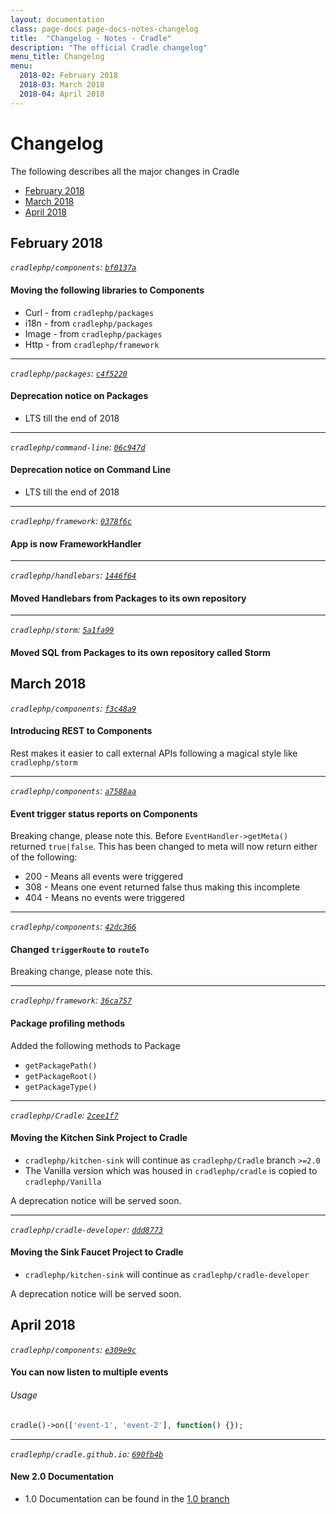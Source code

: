 ```yaml
---
layout: documentation
class: page-docs page-docs-notes-changelog
title:  "Changelog - Notes - Cradle"
description: "The official Cradle changelog"
menu_title: Changelog
menu:
  2018-02: February 2018
  2018-03: March 2018
  2018-04: April 2018
---
```

# Changelog

The following describes all the major changes in Cradle

 - [February 2018](#2018-02)
 - [March 2018](#2018-03)
 - [April 2018](#2018-04)

<a name="2018-02"></a>
## February 2018

*`cradlephp/components`: [`bf0137a`](https://github.com/CradlePHP/components/commit/bf0137a623ca07e8868c6169aef1f3f5e3eebe92)*

#### Moving the following libraries to Components

 - Curl - from `cradlephp/packages`
 - i18n - from `cradlephp/packages`
 - Image - from `cradlephp/packages`
 - Http - from `cradlephp/framework`

----

*`cradlephp/packages`: [`c4f5220`](https://github.com/CradlePHP/packages/commit/c4f52201337090f65cb8d5e2e15515cb9372ae4b)*

#### Deprecation notice on Packages

 - LTS till the end of 2018

----

*`cradlephp/command-line`: [`06c947d`](https://github.com/CradlePHP/command-line/commit/06c947d68cae08c6192d4c195e992286aa093639)*

#### Deprecation notice on Command Line

 - LTS till the end of 2018

----

*`cradlephp/framework`: [`0378f6c`](https://github.com/CradlePHP/framework/commit/0378f6cf6da6a331c11457ea0999d854e9f4cf79)*

#### App is now FrameworkHandler

----

*`cradlephp/handlebars`: [`1446f64`](https://github.com/CradlePHP/Handlebars/commit/1446f64d3d4c45c6c9ca4e8af3d8f0fca2a1c179)*

#### Moved Handlebars from Packages to its own repository

----

*`cradlephp/storm`: [`5a1fa99`](https://github.com/CradlePHP/Storm/commit/5a1fa9926406c5efcd8f84a53607a0ea68f4d87d)*

#### Moved SQL from Packages to its own repository called Storm

<a name="2018-03"></a>
## March 2018

*`cradlephp/components`: [`f3c48a9`](https://github.com/CradlePHP/components/commit/f3c48a9732f386d9e2c299c53a891182a5ea08dc)*

#### Introducing REST to Components

Rest makes it easier to call external APIs following a magical style like `cradlephp/storm`

----

*`cradlephp/components`: [`a7588aa`](https://github.com/CradlePHP/components/commit/a7588aaae420ead895ea9057381139f977c77a5c)*

#### Event trigger status reports on Components

Breaking change, please note this. Before `EventHandler->getMeta()` returned
`true|false`. This has been changed to meta will now return either of the
following:

 - 200 - Means all events were triggered
 - 308 - Means one event returned false thus making this incomplete
 - 404 - Means no events were triggered

----

*`cradlephp/components`: [`42dc366`](https://github.com/CradlePHP/components/commit/42dc366846427f0dce9b9bdbfaf40c9106c5cf7f)*

#### Changed `triggerRoute` to `routeTo`

Breaking change, please note this.

----

*`cradlephp/framework`: [`36ca757`](https://github.com/CradlePHP/framework/commit/36ca7574e5dffb9bb93fa09813689d8c0b5ed49f)*

#### Package profiling methods

Added the following methods to Package

 - `getPackagePath()`
 - `getPackageRoot()`
 - `getPackageType()`

----

*`cradlephp/Cradle`: [`2cee1f7`](https://github.com/CradlePHP/Cradle/commit/2cee1f7e24bf69a88ad686c292e6d39bfd48acff)*

#### Moving the Kitchen Sink Project to Cradle

 - `cradlephp/kitchen-sink` will continue as `cradlephp/Cradle` branch `>=2.0`
 - The Vanilla version which was housed in `cradlephp/cradle` is copied to
 `cradlephp/Vanilla`

A deprecation notice will be served soon.

----

*`cradlephp/cradle-developer`: [`ddd8773`](https://github.com/CradlePHP/cradle-developer/commit/ddd877396abdedd5a02c0513e92c62d51a548d94)*

#### Moving the Sink Faucet Project to Cradle

 - `cradlephp/kitchen-sink` will continue as `cradlephp/cradle-developer`

A deprecation notice will be served soon.

<a name="2018-04"></a>

## April 2018

*`cradlephp/components`: [`e309e9c`](https://github.com/CradlePHP/components/commit/e309e9c90c9e6f8d2c9c9cf32d4485fe8c78ce26)*

#### You can now listen to multiple events

###### Usage
```php
cradle()->on(['event-1', 'event-2'], function() {});
```

----

*`cradlephp/cradle.github.io`: [`690fb4b`](https://github.com/CradlePHP/cradlephp.github.io/commit/690fb4b295c04638ad4bb9678577f805f741674f)*

#### New 2.0 Documentation

 - 1.0 Documentation can be found in the [1.0 branch](https://github.com/CradlePHP/cradlephp.github.io/tree/1.0)
